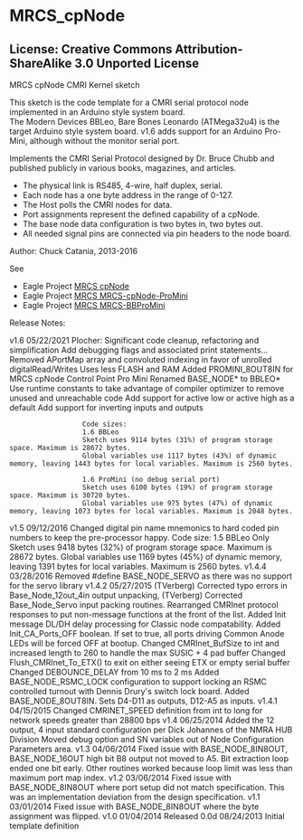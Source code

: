 # MRCS_cpNode 
## License: Creative Commons Attribution-ShareAlike 3.0 Unported License

MRCS cpNode CMRI Kernel sketch

This sketch is the code template for a CMRI serial protocol node implemented in an Arduino style system board.  
The Modern Devices BBLeo, Bare Bones Leonardo (ATMega32u4) is the target Arduino style system board. 
v1.6 adds support for an Arduino Pro-Mini, although without the monitor serial port.
  
Implements the CMRI Serial Protocol designed by Dr. Bruce Chubb and published publicly in various books, magazines, and articles.
  * The physical link is RS485, 4-wire, half duplex, serial.  
  * Each node has a one byte address in the range of 0-127.  
  * The Host polls the CMRI nodes for data.   
  * Port assignments represent the defined capability of a cpNode.
  * The base node data configuration is two bytes in, two bytes out.
  * All needed signal pins are connected via pin headers to the node board.  

Author:  Chuck Catania, 2013-2016

See
  * Eagle Project [MRCS cpNode](https://www.spcoast.com/pages/MRCS-cpNode.html)
  * Eagle Project [MRCS MRCS-cpNode-ProMini](https://www.spcoast.com/pages/MRCS-cpNode-ProMini.html)
  * Eagle Project [MRCS MRCS-BBProMini](https://www.spcoast.com/pages/MRCS-BBProMini.html)

Release Notes:

   v1.6   05/22/2021  Plocher:
                      Significant code cleanup, refactoring and simplification
		      Add debugging flags and associated print statements...
		      Removed APortMap array and convoluted indexing in favor of unrolled digitalRead/Writes
                      Uses less FLASH and RAM
                      Added PROMINI_8OUT8IN for MRCS cpNode Control Point Pro Mini
                      Renamed BASE_NODE* to BBLEO*
		      Use runtime constants to take advantage of compiler optimizer to remove unused and unreachable code
		      Add support for active low or active high as a default
		      Add support for inverting inputs and outputs

                      Code sizes:
                      1.6 BBLeo
                      Sketch uses 9114 bytes (31%) of program storage space. Maximum is 28672 bytes.
                      Global variables use 1117 bytes (43%) of dynamic memory, leaving 1443 bytes for local variables. Maximum is 2560 bytes.

                      1.6 ProMini (no debug serial port)
                      Sketch uses 6100 bytes (19%) of program storage space. Maximum is 30720 bytes.
                      Global variables use 975 bytes (47%) of dynamic memory, leaving 1073 bytes for local variables. Maximum is 2048 bytes.
   v1.5   09/12/2016  Changed digital pin name mnemonics to hard coded pin numbers to keep the pre-processor happy.
                      Code size:
                      1.5 BBLeo Only
                      Sketch uses 9418 bytes (32%) of program storage space. Maximum is 28672 bytes.
                      Global variables use 1169 bytes (45%) of dynamic memory, leaving 1391 bytes for local variables. Maximum is 2560 bytes.
   v1.4.4 03/28/2016  Removed #define BASE_NODE_SERVO as there was no support for the servo library
   v1.4.2 05/27/2015  (TVerberg) Corrected typo errors in Base_Node_12out_4in output unpacking,
                      (TVerberg) Corrected Base_Node_Servo input packing routines.
                      Rearranged CMRInet protocol responses to put non-message functions at the front of the list.
                      Added Init message DL/DH delay processing for Classic node compatability.
                      Added Init_CA_Ports_OFF boolean.  If set to true, all ports driving Common Anode LEDs will be forced OFF at bootup.
                      Changed CMRInet_BufSize to int and increased length to 260 to handle the max SUSIC + 4 pad buffer
                      Changed Flush_CMRInet_To_ETX() to exit on either seeing ETX or empty serial buffer
                      Changed DEBOUNCE_DELAY from 10 ms to 2 ms
                      Added BASE_NODE_RSMC_LOCK configuration to support locking an RSMC controlled turnout with
                       Dennis Drury's switch lock board.
                      Added BASE_NODE_8OUT8IN.  Sets D4-D11 as outputs, D12-A5 as inputs.
   v1.4.1 04/15/2015  Changed CMRINET_SPEED definition from int to long for network speeds greater than 28800 bps
   v1.4   06/25/2014  Added the 12 output, 4 input standard configuration per Dick Johannes of the NMRA HUB Division
                      Moved debug option and SN variables out of Node Configuration Parameters area.
   v1.3   04/06/2014  Fixed issue with BASE_NODE_8IN8OUT, BASE_NODE_16OUT high bit B8 output not moved to A5.
                      Bit extraction loop ended one bit early.  Other routines worked because loop limit was less than
                      maximum port map index.
   v1.2   03/06/2014  Fixed issue with BASE_NODE_8IN8OUT where port setup did not match specification.
                      This was an implementation deviation from the design specification.
   v1.1   03/01/2014  Fixed issue with BASE_NODE_8IN8OUT where the byte assignment was flipped.
   v1.0   01/04/2014  Released
    0.0d  08/24/2013  Initial template definition
